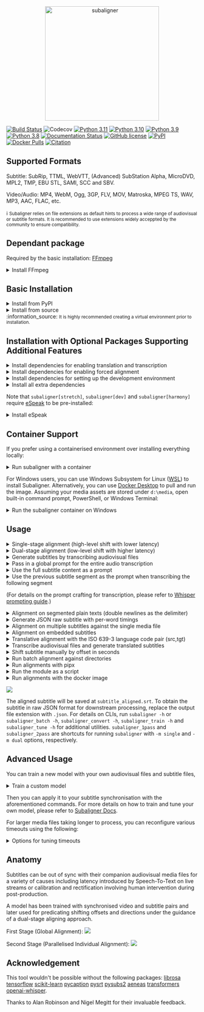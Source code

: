 <div align="center">
  <img src="https://raw.githubusercontent.com/baxtree/subaligner/master/figures/subaligner.png" alt="subaligner" width="300" />
</div>

[![Build Status](https://github.com/baxtree/subaligner/actions/workflows/ci-pipeline.yml/badge.svg?branch=master)](https://github.com/baxtree/subaligner/actions/workflows/ci-pipeline.yml?query=branch%3Amaster) ![Codecov](https://img.shields.io/codecov/c/github/baxtree/subaligner)
[![Python 3.11](https://img.shields.io/badge/python-3.11-blue.svg)](https://www.python.org/downloads/release/python-3110/) [![Python 3.10](https://img.shields.io/badge/python-3.10-blue.svg)](https://www.python.org/downloads/release/python-3100/) [![Python 3.9](https://img.shields.io/badge/python-3.9-blue.svg)](https://www.python.org/downloads/release/python-390/) [![Python 3.8](https://img.shields.io/badge/python-3.8-blue.svg)](https://www.python.org/downloads/release/python-380/)
[![Documentation Status](https://readthedocs.org/projects/subaligner/badge/?version=latest)](https://subaligner.readthedocs.io/en/latest/?badge=latest)
[![GitHub license](https://img.shields.io/github/license/baxtree/subaligner)](https://github.com/baxtree/subaligner/blob/master/LICENSE)
[![PyPI](https://badge.fury.io/py/subaligner.svg)](https://badge.fury.io/py/subaligner)
[![Docker Pulls](https://img.shields.io/docker/pulls/baxtree/subaligner)](https://hub.docker.com/r/baxtree/subaligner)
[![Citation](https://zenodo.org/badge/228440472.svg)](https://doi.org/10.5281/zenodo.5603083)

## Supported Formats
Subtitle: SubRip, TTML, WebVTT, (Advanced) SubStation Alpha, MicroDVD, MPL2, TMP, EBU STL, SAMI, SCC and SBV.

Video/Audio: MP4, WebM, Ogg, 3GP, FLV, MOV, Matroska, MPEG TS, WAV, MP3, AAC, FLAC, etc.

:information_source: <small style="line-height: 1.2;">Subaligner relies on file extensions as default hints to process a wide range of audiovisual or subtitle formats. It is recommended to use extensions widely acceppted by the community to ensure compatibility.</small>

## Dependant package
Required by the basic installation: [FFmpeg](https://www.ffmpeg.org/)
<details>
<summary>Install FFmpeg</summary>
<pre><code>apt-get install ffmpeg</code></pre>
<pre><code>brew install ffmpeg</code></pre>
</details>

## Basic Installation
<details>
<summary>Install from PyPI</summary>
<pre><code>pip install -U pip && pip install -U setuptools wheel</code></pre>
<pre><code>pip install subaligner</code></pre>
</details>
<details>
<summary>Install from source</summary>
<pre><code>git clone git@github.com:baxtree/subaligner.git && cd subaligner</code></pre>
<pre><code>pip install -U pip && pip install -U setuptools</code></pre>
<pre><code>pip install .</code></pre>
</details>
:information_source: <small style="line-height: 1.2;">It is highly recommended creating a virtual environment prior to installation.</small>

## Installation with Optional Packages Supporting Additional Features
<details>
<summary>Install dependencies for enabling translation and transcription</summary>
<pre><code>pip install 'subaligner[llm]'</code></pre>
</details>

<details>
<summary>Install dependencies for enabling forced alignment</summary>
<pre><code>pip install 'setuptools<65.0.0'</code></pre>
<pre><code>pip install 'subaligner[stretch]'</code></pre>
</details>

<details>
<summary>Install dependencies for setting up the development environment</summary>
<pre><code>pip install 'setuptools<65.0.0'</code></pre>
<pre><code>pip install 'subaligner[dev]'</code></pre>
</details>


<details>
<summary>Install all extra dependencies</summary>
<pre><code>pip install 'setuptools<65.0.0'</code></pre>
<pre><code>pip install 'subaligner[harmony]'</code></pre>
</details>

Note that `subaligner[stretch]`, `subaligner[dev]` and `subaligner[harmony]` require [eSpeak](https://espeak.sourceforge.net/) to be pre-installed:
<details>
<summary>Install eSpeak</summary>
<pre><code>apt-get install espeak libespeak1 libespeak-dev espeak-data</code></pre>
<pre><code>brew install espeak</code></pre>
</details>

## Container Support
If you prefer using a containerised environment over installing everything locally:
<details>
<summary>Run subaligner with a container</summary>
<pre><code>docker run -v `pwd`:`pwd` -w `pwd` -it baxtree/subaligner bash</code></pre>
</details>

For Windows users, you can use Windows Subsystem for Linux ([WSL](https://learn.microsoft.com/en-us/windows/wsl/install)) to install Subaligner.
Alternatively, you can use [Docker Desktop](https://docs.docker.com/docker-for-windows/install/) to pull and run the image.
Assuming your media assets are stored under `d:\media`, open built-in command prompt, PowerShell, or Windows Terminal:
<details>
<summary>Run the subaligner container on Windows</summary>
<pre><code>docker pull baxtree/subaligner</code></pre>
<pre><code>docker run -v "/d/media":/media -w "/media" -it baxtree/subaligner bash</code></pre>
</details>

## Usage
<details>
<summary>Single-stage alignment (high-level shift with lower latency)</summary>
<pre><code>subaligner -m single -v video.mp4 -s subtitle.srt</code></pre>
<pre><code>subaligner -m single -v https://example.com/video.mp4 -s https://example.com/subtitle.srt -o subtitle_aligned.srt</code></pre>
</details>

<details>
<summary>Dual-stage alignment (low-level shift with higher latency)</summary>
<pre><code>subaligner -m dual -v video.mp4 -s subtitle.srt</code></pre>
<pre><code>subaligner -m dual -v https://example.com/video.mp4 -s https://example.com/subtitle.srt -o subtitle_aligned.srt</code></pre>
</details>

<details>
<summary>Generate subtitles by transcribing audiovisual files</summary>
<pre><code>subaligner -m transcribe -v video.mp4 -ml eng -mr whisper -mf small -o subtitle_aligned.srt</code></pre>
<pre><code>subaligner -m transcribe -v video.mp4 -ml zho -mr whisper -mf medium -o subtitle_aligned.srt</code></pre>
</details>

<details>
<summary>Pass in a global prompt for the entire audio transcription</summary>
<pre><code>subaligner -m transcribe -v video.mp4 -ml eng -mr whisper -mf turbo -ip "your initial prompt" -o subtitle_aligned.srt</code></pre>
</details>

<details>
<summary>Use the full subtitle content as a prompt</summary>
<pre><code>subaligner -m transcribe -v video.mp4 -s subtitle.srt -ml eng -mr whisper -mf turbo -o subtitle_aligned.srt</code></pre>
</details>

<details>
<summary>Use the previous subtitle segment as the prompt when transcribing the following segment</summary>
<pre><code>subaligner -m transcribe -v video.mp4 -s subtitle.srt --use_prior_prompting -ml eng -mr whisper -mf turbo -o subtitle_aligned.srt</code></pre>
</details>

(For details on the prompt crafting for transcription, please refer to [Whisper prompting guide](https://cookbook.openai.com/examples/whisper_prompting_guide).)

<details>
<summary>Alignment on segmented plain texts (double newlines as the delimiter)</summary>
<pre><code>subaligner -m script -v video.mp4 -s subtitle.txt -o subtitle_aligned.srt</code></pre>
<pre><code>subaligner -m script -v https://example.com/video.mp4 -s https://example.com/subtitle.txt -o subtitle_aligned.srt</code></pre>
</details>

<details>
<summary>Generate JSON raw subtitle with per-word timings</summary>
<pre><code>subaligner -m transcribe -v video.mp4 -ml eng -mr whisper -mf turbo -ip "your initial prompt" --word_time_codes -o raw_subtitle.json</code></pre>
<pre><code>subaligner -m script -v video.mp4 -s subtitle.txt --word_time_codes -o raw_subtitle.json</code></pre>
</details>


<details>
<summary>Alignment on multiple subtitles against the single media file</summary>
<pre><code>subaligner -m script -v video.mp4 -s subtitle_lang_1.txt -s subtitle_lang_2.txt</code></pre>
<pre><code>subaligner -m script -v video.mp4 -s subtitle_lang_1.txt subtitle_lang_2.txt</code></pre>
</details>

<details>
<summary>Alignment on embedded subtitles</summary>
<pre><code>subaligner -m single -v video.mkv -s embedded:stream_index=0 -o subtitle_aligned.srt</code></pre>
<pre><code>subaligner -m dual -v video.mkv -s embedded:stream_index=0 -o subtitle_aligned.srt</code></pre>
</details>

<details>
<summary>Translative alignment with the ISO 639-3 language code pair (src,tgt)</summary>
<pre><code>subaligner --languages</code></pre>
<pre><code>subaligner -m single -v video.mp4 -s subtitle.srt -t src,tgt</code></pre>
<pre><code>subaligner -m dual -v video.mp4 -s subtitle.srt -t src,tgt</code></pre>
<pre><code>subaligner -m script -v video.mp4 -s subtitle.txt -o subtitle_aligned.srt -t src,tgt</code></pre>
<pre><code>subaligner -m dual -v video.mp4 -s subtitle.srt -tr helsinki-nlp -o subtitle_aligned.srt -t src,tgt</code></pre>
<pre><code>subaligner -m dual -v video.mp4 -s subtitle.srt -tr facebook-mbart -tf large -o subtitle_aligned.srt -t src,tgt</code></pre>
<pre><code>subaligner -m dual -v video.mp4 -s subtitle.srt -tr facebook-m2m100 -tf small -o subtitle_aligned.srt -t src,tgt</code></pre>
<pre><code>subaligner -m dual -v video.mp4 -s subtitle.srt -tr whisper -tf small -o subtitle_aligned.srt -t src,eng</code></pre>
</details>

<details>
<summary>Transcribe audiovisual files and generate translated subtitles</summary>
<pre><code>subaligner -m transcribe -v video.mp4 -ml src -mr whisper -mf small -tr helsinki-nlp -o subtitle_aligned.srt -t src,tgt</code></pre>
</details>


<details>
<summary>Shift subtitle manually by offset in seconds</summary>
<pre><code>subaligner -m shift --subtitle_path subtitle.srt -os 5.5</code></pre>
<pre><code>subaligner -m shift --subtitle_path subtitle.srt -os -5.5 -o subtitle_shifted.srt</code></pre>
</details>

<details>
<summary>Run batch alignment against directories</summary>
<pre><code>subaligner_batch -m single -vd videos/ -sd subtitles/ -od aligned_subtitles/</code></pre>
<pre><code>subaligner_batch -m dual -vd videos/ -sd subtitles/ -od aligned_subtitles/</code></pre>
<pre><code>subaligner_batch -m dual -vd videos/ -sd subtitles/ -od aligned_subtitles/ -of ttml</code></pre>
</details>

<details>
<summary>Run alignments with pipx</summary>
<pre><code>pipx run subaligner -m single -v video.mp4 -s subtitle.srt</code></pre>
<pre><code>pipx run subaligner -m dual -v video.mp4 -s subtitle.srt</code></pre>
</details>

<details>
<summary>Run the module as a script</summary>
<pre><code>python -m subaligner -m single -v video.mp4 -s subtitle.srt</code></pre>
<pre><code>python -m subaligner -m dual -v video.mp4 -s subtitle.srt</code></pre>
</details>

<details>
<summary>Run alignments with the docker image</summary>
<pre><code>docker pull baxtree/subaligner</code></pre>
<pre><code>docker run -v `pwd`:`pwd` -w `pwd` -it baxtree/subaligner subaligner -m single -v video.mp4 -s subtitle.srt</code></pre>
<pre><code>docker run -v `pwd`:`pwd` -w `pwd` -it baxtree/subaligner subaligner -m dual -v video.mp4 -s subtitle.srt</code></pre>
<pre><code>docker run -it baxtree/subaligner subaligner -m single -v https://example.com/video.mp4 -s https://example.com/subtitle.srt -o subtitle_aligned.srt</code></pre>
<pre><code>docker run -it baxtree/subaligner subaligner -m dual -v https://example.com/video.mp4 -s https://example.com/subtitle.srt -o subtitle_aligned.srt</code></pre>
</details>

![](figures/screencast.gif)

The aligned subtitle will be saved at `subtitle_aligned.srt`. To obtain the subtitle in raw JSON format for downstream
processing, replace the output file extension with `.json`. For details on CLIs, run `subaligner -h` or `subaligner_batch -h`,
`subaligner_convert -h`, `subaligner_train -h` and `subaligner_tune -h` for additional utilities. `subaligner_1pass` and `subaligner_2pass` are shortcuts for running `subaligner` with `-m single` and `-m dual` options, respectively.

## Advanced Usage
You can train a new model with your own audiovisual files and subtitle files,
<details>
<summary>Train a custom model</summary>
<pre><code>subaligner_train -vd VIDEO_DIRECTORY -sd SUBTITLE_DIRECTORY -tod TRAINING_OUTPUT_DIRECTORY</code></pre>
</details>

Then you can apply it to your subtitle synchronisation with the aforementioned commands. For more details on how to train and tune your own model, please refer to [Subaligner Docs](https://subaligner.readthedocs.io/en/latest/advanced_usage.html).

For larger media files taking longer to process, you can reconfigure various timeouts using the following:
<details>
<summary>Options for tuning timeouts</summary>
<ul>
  <li><code>-mpt</code> [Maximum waiting time in seconds when processing media files]</li>
  <li><code>-sat</code> [Maximum waiting time in seconds when aligning each segment]</li>
  <li><code>-fet</code> [Maximum waiting time in seconds when embedding features for training]</li>
</ul>
</details>

## Anatomy
Subtitles can be out of sync with their companion audiovisual media files for a variety of causes including latency introduced by Speech-To-Text on live streams or calibration and rectification involving human intervention during post-production.

A model has been trained with synchronised video and subtitle pairs and later used for predicating shifting offsets and directions under the guidance of a dual-stage aligning approach. 

First Stage (Global Alignment):
![](figures/1st_stage.png)

Second Stage (Parallelised Individual Alignment):
![](figures/2nd_stage.png)

## Acknowledgement
This tool wouldn't be possible without the following packages:
[librosa](https://librosa.github.io/librosa/)
[tensorflow](https://www.tensorflow.org/)
[scikit-learn](https://scikit-learn.org)
[pycaption](https://pycaption.readthedocs.io)
[pysrt](https://github.com/byroot/pysrt)
[pysubs2](https://github.com/tkarabela/pysubs2)
[aeneas](https://www.readbeyond.it/aeneas/)
[transformers](https://huggingface.co/transformers/)
[openai-whisper](https://github.com/openai/whisper).

Thanks to Alan Robinson and Nigel Megitt for their invaluable feedback.
